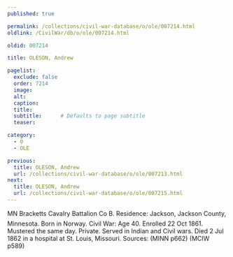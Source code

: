 ```yaml
---
published: true

permalink: /collections/civil-war-database/o/ole/007214.html
oldlink: /CivilWar/db/o/ole/007214.html

oldid: 007214

title: OLESON, Andrew

pagelist:
  exclude: false
  order: 7214
  image: 
  alt:
  caption:
  title:
  subtitle:      # Defaults to page subtitle
  teaser:

category: 
  - O 
  - OLE

previous:
  title: OLESON, Andrew
  url: /collections/civil-war-database/o/ole/007213.html  
next:
  title: OLESON, Andrew
  url: /collections/civil-war-database/o/ole/007215.html   
---
```

MN Brackett&#146;s Cavalry Battalion Co B. Residence: Jackson, Jackson County, Minnesota. Born in Norway. Civil War: Age 40. Enrolled 22 Oct 1861. Mustered the same day. Private. Served in Indian and Civil wars. Died 2 Jul 1862 in a hospital at St. Louis, Missouri. Sources: (MINN p662) (MCIW p589)